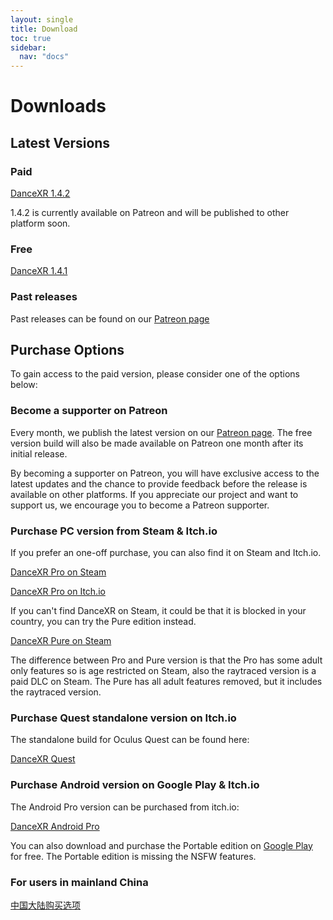 ```yaml
---
layout: single
title: Download
toc: true
sidebar:
  nav: "docs"
---
```


# Downloads

## Latest Versions
### Paid 

[DanceXR 1.4.2](https://www.patreon.com/posts/release-1-4-2-79391318)

1.4.2 is currently available on Patreon and will be published to other platform soon.

### Free 

[DanceXR 1.4.1](https://www.patreon.com/posts/78062974)

### Past releases

Past releases can be found on our [Patreon page](https://www.patreon.com/dvvr)


## Purchase Options
To gain access to the paid version, please consider one of the options below:

### Become a supporter on Patreon

Every month, we publish the latest version on our [Patreon page](https://www.patreon.com/dvvr). The free version build will also be made available on Patreon one month after its initial release.

By becoming a supporter on Patreon, you will have exclusive access to the latest updates and the chance to provide feedback before the release is available on other platforms. If you appreciate our project and want to support us, we encourage you to become a Patreon supporter.


### Purchase PC version from Steam & Itch.io

If you prefer an one-off purchase, you can also find it on Steam and Itch.io. 

[DanceXR Pro on Steam](https://store.steampowered.com/app/1905510/DanceXR/)

[DanceXR Pro on Itch.io](https://stormlab.itch.io/dvvr)

If you can't find DanceXR on Steam, it could be that it is blocked in your country, you can try the Pure edition instead.

[DanceXR Pure on Steam](https://store.steampowered.com/app/2193970/DanceXR_Pure/)

The difference between Pro and Pure version is that the Pro has some adult only features so is age restricted on Steam, also the raytraced version is a paid DLC on Steam. The Pure has all adult features removed, but it includes the raytraced version.


### Purchase Quest standalone version on Itch.io

The standalone build for Oculus Quest can be found here: 

[DanceXR Quest](https://stormlab.itch.io/dancexr-quest)


### Purchase Android version on Google Play & Itch.io

The Android Pro version can be purchased from itch.io: 

[DanceXR Android Pro](https://stormlab.itch.io/dancexr-android)

You can also download and purchase the Portable edition on [Google Play](https://play.google.com/store/apps/details?id=com.vrstormlab.dancexr) for free. The Portable edition is missing the NSFW features.


### For users in mainland China

[中国大陆购买选项](purchase_prc.md)
